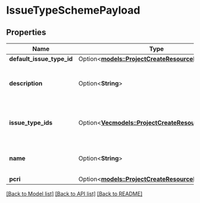 # IssueTypeSchemePayload

## Properties

Name | Type | Description | Notes
------------ | ------------- | ------------- | -------------
**default_issue_type_id** | Option<[**models::ProjectCreateResourceIdentifier**](ProjectCreateResourceIdentifier.md)> |  | [optional]
**description** | Option<**String**> | The description of the issue type scheme | [optional]
**issue_type_ids** | Option<[**Vec<models::ProjectCreateResourceIdentifier>**](ProjectCreateResourceIdentifier.md)> | The issue type IDs for the issue type scheme | [optional]
**name** | Option<**String**> | The name of the issue type scheme | [optional]
**pcri** | Option<[**models::ProjectCreateResourceIdentifier**](ProjectCreateResourceIdentifier.md)> |  | [optional]

[[Back to Model list]](../README.md#documentation-for-models) [[Back to API list]](../README.md#documentation-for-api-endpoints) [[Back to README]](../README.md)



